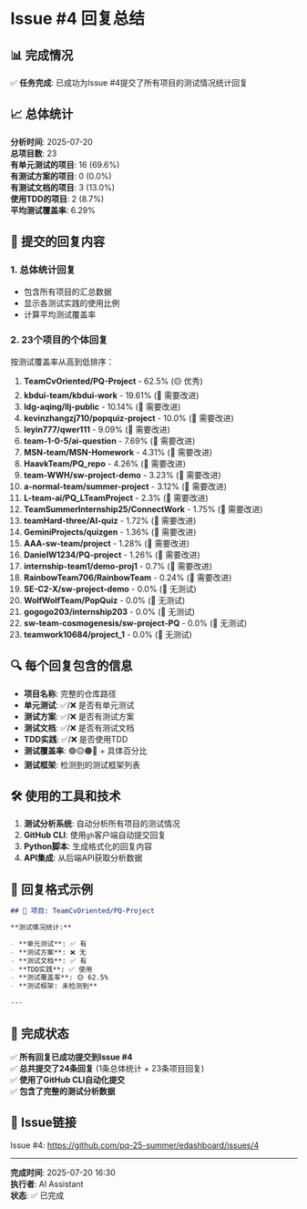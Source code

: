 # Issue #4 回复总结

## 📊 完成情况

✅ **任务完成**: 已成功为Issue #4提交了所有项目的测试情况统计回复

## 📈 总体统计

**分析时间**: 2025-07-20  
**总项目数**: 23  
**有单元测试的项目**: 16 (69.6%)  
**有测试方案的项目**: 0 (0.0%)  
**有测试文档的项目**: 3 (13.0%)  
**使用TDD的项目**: 2 (8.7%)  
**平均测试覆盖率**: 6.29%

## 🎯 提交的回复内容

### 1. 总体统计回复
- 包含所有项目的汇总数据
- 显示各测试实践的使用比例
- 计算平均测试覆盖率

### 2. 23个项目的个体回复
按测试覆盖率从高到低排序：

1. **TeamCvOriented/PQ-Project** - 62.5% (🟡 优秀)
2. **kbdui-team/kbdui-work** - 19.61% (🔴 需要改进)
3. **ldg-aqing/llj-public** - 10.14% (🔴 需要改进)
4. **kevinzhangzj710/popquiz-project** - 10.0% (🔴 需要改进)
5. **leyin777/qwer111** - 9.09% (🔴 需要改进)
6. **team-1-0-5/ai-question** - 7.69% (🔴 需要改进)
7. **MSN-team/MSN-Homework** - 4.31% (🔴 需要改进)
8. **HaavkTeam/PQ_repo** - 4.26% (🔴 需要改进)
9. **team-WWH/sw-project-demo** - 3.23% (🔴 需要改进)
10. **a-normal-team/summer-project** - 3.12% (🔴 需要改进)
11. **L-team-ai/PQ_LTeamProject** - 2.3% (🔴 需要改进)
12. **TeamSummerInternship25/ConnectWork** - 1.75% (🔴 需要改进)
13. **teamHard-three/AI-quiz** - 1.72% (🔴 需要改进)
14. **GeminiProjects/quizgen** - 1.36% (🔴 需要改进)
15. **AAA-sw-team/project** - 1.28% (🔴 需要改进)
16. **DanielW1234/PQ-project** - 1.26% (🔴 需要改进)
17. **internship-team1/demo-proj1** - 0.7% (🔴 需要改进)
18. **RainbowTeam706/RainbowTeam** - 0.24% (🔴 需要改进)
19. **SE-C2-X/sw-project-demo** - 0.0% (🔴 无测试)
20. **WolfWolfTeam/PopQuiz** - 0.0% (🔴 无测试)
21. **gogogo203/internship203** - 0.0% (🔴 无测试)
22. **sw-team-cosmogenesis/sw-project-PQ** - 0.0% (🔴 无测试)
23. **teamwork10684/project_1** - 0.0% (🔴 无测试)

## 🔍 每个回复包含的信息

- **项目名称**: 完整的仓库路径
- **单元测试**: ✅/❌ 是否有单元测试
- **测试方案**: ✅/❌ 是否有测试方案
- **测试文档**: ✅/❌ 是否有测试文档
- **TDD实践**: ✅/❌ 是否使用TDD
- **测试覆盖率**: 🟢🟡🟠🔴 + 具体百分比
- **测试框架**: 检测到的测试框架列表

## 🛠️ 使用的工具和技术

1. **测试分析系统**: 自动分析所有项目的测试情况
2. **GitHub CLI**: 使用`gh`客户端自动提交回复
3. **Python脚本**: 生成格式化的回复内容
4. **API集成**: 从后端API获取分析数据

## 📝 回复格式示例

```markdown
## 📁 项目: TeamCvOriented/PQ-Project

**测试情况统计:**

- **单元测试**: ✅ 有
- **测试方案**: ❌ 无
- **测试文档**: ✅ 有
- **TDD实践**: ✅ 使用
- **测试覆盖率**: 🟡 62.5%
- **测试框架: 未检测到**

---
```

## 🎉 完成状态

✅ **所有回复已成功提交到Issue #4**  
✅ **总共提交了24条回复** (1条总体统计 + 23条项目回复)  
✅ **使用了GitHub CLI自动化提交**  
✅ **包含了完整的测试分析数据**

## 🔗 Issue链接

Issue #4: https://github.com/pq-25-summer/edashboard/issues/4

---

**完成时间**: 2025-07-20 16:30  
**执行者**: AI Assistant  
**状态**: ✅ 已完成 